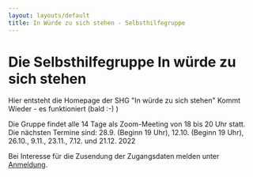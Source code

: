 ```yaml
---
layout: layouts/default
title: In Würde zu sich stehen - Selbsthilfegruppe
---
```


# Die Selbsthilfegruppe __In würde zu sich stehen__

Hier entsteht die Homepage der SHG "In würde zu sich stehen"
Kommt Wieder - es funktioniert (bald :-) )

Die Gruppe findet alle 14 Tage als Zoom-Meeting von 18 bis 20 Uhr statt. 
Die nächsten Termine sind: 28.9. (Beginn 19 Uhr), 12.10. (Beginn 19 Uhr), 26.10., 9.11., 23.11., 
7.12. und 21.12. 2022

Bei Interesse für die Zusendung der Zugangsdaten melden unter [Anmeldung](mailto:shg.mittwoch@inwuerde.de?subject=IWS_SHG).
